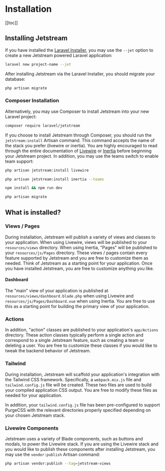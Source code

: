 # Installation

[[toc]]

## Installing Jetstream

If you have installed the [Laravel Installer](https://laravel.com/docs/installation#installing-laravel), you may use the `--jet` option to create a new Jetstream powered Laravel application:

```bash
laravel new project-name --jet
```

After installing Jetstream via the Laravel Installer, you should migrate your database:

```bash
php artisan migrate
```

### Composer Installation

Alternatively, you may use Composer to install Jetstream into your new Laravel project:

```bash
composer require laravel/jetstream
```

If you choose to install Jetstream through Composer, you should run the `jetstream:install` Artisan command. This command accepts the name of the stack you prefer (livewire or inertia). You are highly encouraged to read through the entire documentation of [Livewire](https://laravel-livewire.com) or [Inertia](https://inertiajs.com) before beginning your Jetstream project. In addition, you may use the teams switch to enable team support:

```bash
php artisan jetstream:install livewire

php artisan jetstream:install inertia --teams

npm install && npm run dev

php artisan migrate
```

## What is installed?

### Views / Pages

During installation, Jetstream will publish a variety of views and classes to your application. When using Livewire, views will be published to your `resources/views` directory. When using Inertia, "Pages" will be published to your `resources/js/Pages` directory. These views / pages contain every feature supported by Jetstream and you are free to customize them as needed. Think of Jetstream as a starting point for your application. Once you have installed Jetstream, you are free to customize anything you like.

#### Dashboard

The "main" view of your application is published at `resources/views/dashboard.blade.php` when using Livewire and `resources/js/Pages/Dashboard.vue` when using Inertia. You are free to use this as a starting point for building the primary view of your application.

### Actions

In addition, "action" classes are published to your application's `app/Actions` directory. These action classes typically perform a single action and correspond to a single Jetstream feature, such as creating a team or deleting a user. You are free to customize these classes if you would like to tweak the backend behavior of Jetstream.

### Tailwind

During installation, Jetstream will scaffold your application's integration with the Tailwind CSS framework. Specifically, a `webpack.mix.js` file and `tailwind.config.js` file will be created. These two files are used to build your compiled application CSS output. You are free to modify these files as needed for your application.

In addition, your `tailwind.config.js` file has been pre-configured to support PurgeCSS with the relevant directories properly specified depending on your chosen Jetstream stack.

### Livewire Components

Jetstream uses a variety of Blade components, such as buttons and modals, to power the Livewire stack. If you are using the Livewire stack and you would like to publish these components after installing Jetstream, you may use the `vendor:publish` Artisan command:

```bash
php artisan vendor:publish --tag=jetstream-views
```
